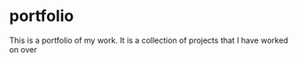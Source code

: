 # portfolio


This is a portfolio of my work. It is a collection of projects that I have worked on over